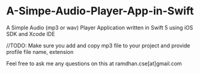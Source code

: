 # A-Simpe-Audio-Player-App-in-Swift
A Simple Audio (mp3 or wav) Player Application written in Swift 5 using iOS SDK and Xcode IDE


//TODO: Make sure you add and copy mp3 file to your project and provide profile file name, extension

Feel free to ask me any questions on this at ramdhan.cse[at]gmail.com
